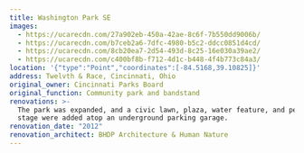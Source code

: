 ```yaml
---
title: Washington Park SE
images:
  - https://ucarecdn.com/27a902eb-450a-42ae-8c6f-7b550dd9006b/
  - https://ucarecdn.com/b7ceb2a6-7dfc-4980-b5c2-ddcc0851d4cd/
  - https://ucarecdn.com/8cb20ea7-2d54-493d-8c25-16e030a39ae2/
  - https://ucarecdn.com/c400bf8b-f712-4d1c-b448-4f4b773c84a3/
location: '{"type":"Point","coordinates":[-84.5168,39.10825]}'
address: Twelvth & Race, Cincinnati, Ohio
original_owner: Cincinnati Parks Board
original_function: Community park and bandstand
renovations: >-
  The park was expanded, and a civic lawn, plaza, water feature, and performance
  stage were added atop an underground parking garage.
renovation_date: "2012"
renovation_architect: BHDP Architecture & Human Nature
---
```

